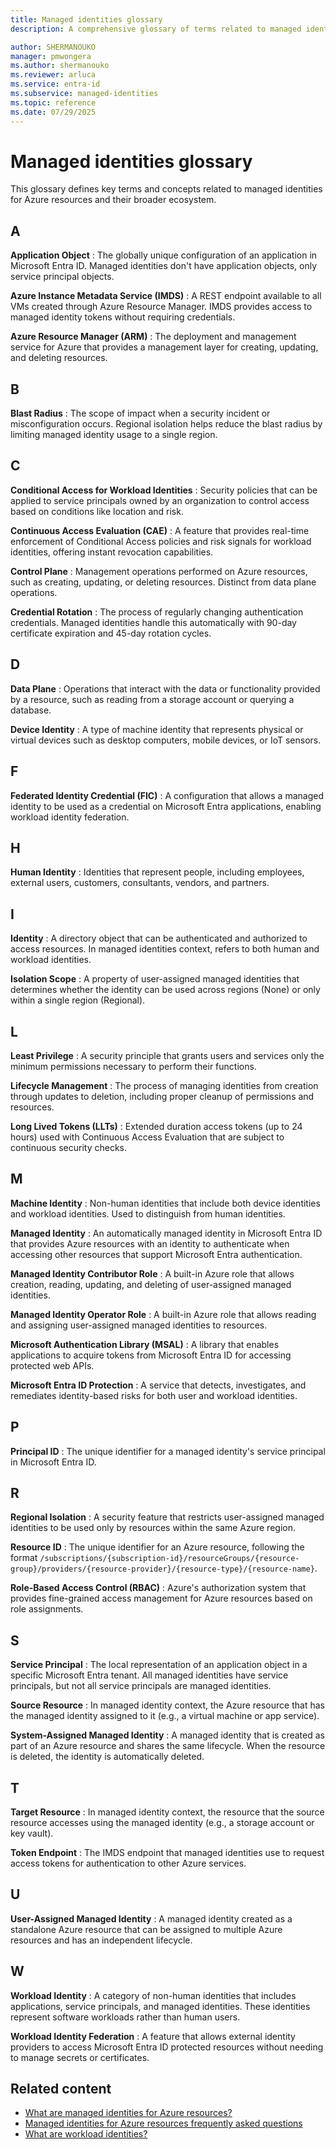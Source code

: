```yaml
---
title: Managed identities glossary
description: A comprehensive glossary of terms related to managed identities for Azure resources.

author: SHERMANOUKO
manager: pmwongera
ms.author: shermanouko
ms.reviewer: arluca
ms.service: entra-id
ms.subservice: managed-identities
ms.topic: reference
ms.date: 07/29/2025
---
```


# Managed identities glossary

This glossary defines key terms and concepts related to managed identities for Azure resources and their broader ecosystem.

## A

**Application Object**
: The globally unique configuration of an application in Microsoft Entra ID. Managed identities don't have application objects, only service principal objects.

**Azure Instance Metadata Service (IMDS)**
: A REST endpoint available to all VMs created through Azure Resource Manager. IMDS provides access to managed identity tokens without requiring credentials.

**Azure Resource Manager (ARM)**
: The deployment and management service for Azure that provides a management layer for creating, updating, and deleting resources.

## B

**Blast Radius**
: The scope of impact when a security incident or misconfiguration occurs. Regional isolation helps reduce the blast radius by limiting managed identity usage to a single region.

## C

**Conditional Access for Workload Identities**
: Security policies that can be applied to service principals owned by an organization to control access based on conditions like location and risk.

**Continuous Access Evaluation (CAE)**
: A feature that provides real-time enforcement of Conditional Access policies and risk signals for workload identities, offering instant revocation capabilities.

**Control Plane**
: Management operations performed on Azure resources, such as creating, updating, or deleting resources. Distinct from data plane operations.

**Credential Rotation**
: The process of regularly changing authentication credentials. Managed identities handle this automatically with 90-day certificate expiration and 45-day rotation cycles.

## D

**Data Plane**
: Operations that interact with the data or functionality provided by a resource, such as reading from a storage account or querying a database.

**Device Identity**
: A type of machine identity that represents physical or virtual devices such as desktop computers, mobile devices, or IoT sensors.

## F

**Federated Identity Credential (FIC)**
: A configuration that allows a managed identity to be used as a credential on Microsoft Entra applications, enabling workload identity federation.

## H

**Human Identity**
: Identities that represent people, including employees, external users, customers, consultants, vendors, and partners.

## I

**Identity**
: A directory object that can be authenticated and authorized to access resources. In managed identities context, refers to both human and workload identities.

**Isolation Scope**
: A property of user-assigned managed identities that determines whether the identity can be used across regions (None) or only within a single region (Regional).

## L

**Least Privilege**
: A security principle that grants users and services only the minimum permissions necessary to perform their functions.

**Lifecycle Management**
: The process of managing identities from creation through updates to deletion, including proper cleanup of permissions and resources.

**Long Lived Tokens (LLTs)**
: Extended duration access tokens (up to 24 hours) used with Continuous Access Evaluation that are subject to continuous security checks.

## M

**Machine Identity**
: Non-human identities that include both device identities and workload identities. Used to distinguish from human identities.

**Managed Identity**
: An automatically managed identity in Microsoft Entra ID that provides Azure resources with an identity to authenticate when accessing other resources that support Microsoft Entra authentication.

**Managed Identity Contributor Role**
: A built-in Azure role that allows creation, reading, updating, and deleting of user-assigned managed identities.

**Managed Identity Operator Role**
: A built-in Azure role that allows reading and assigning user-assigned managed identities to resources.

**Microsoft Authentication Library (MSAL)**
: A library that enables applications to acquire tokens from Microsoft Entra ID for accessing protected web APIs.

**Microsoft Entra ID Protection**
: A service that detects, investigates, and remediates identity-based risks for both user and workload identities.

## P

**Principal ID**
: The unique identifier for a managed identity's service principal in Microsoft Entra ID.

## R

**Regional Isolation**
: A security feature that restricts user-assigned managed identities to be used only by resources within the same Azure region.

**Resource ID**
: The unique identifier for an Azure resource, following the format `/subscriptions/{subscription-id}/resourceGroups/{resource-group}/providers/{resource-provider}/{resource-type}/{resource-name}`.

**Role-Based Access Control (RBAC)**
: Azure's authorization system that provides fine-grained access management for Azure resources based on role assignments.

## S

**Service Principal**
: The local representation of an application object in a specific Microsoft Entra tenant. All managed identities have service principals, but not all service principals are managed identities.

**Source Resource**
: In managed identity context, the Azure resource that has the managed identity assigned to it (e.g., a virtual machine or app service).

**System-Assigned Managed Identity**
: A managed identity that is created as part of an Azure resource and shares the same lifecycle. When the resource is deleted, the identity is automatically deleted.

## T

**Target Resource**
: In managed identity context, the resource that the source resource accesses using the managed identity (e.g., a storage account or key vault).

**Token Endpoint**
: The IMDS endpoint that managed identities use to request access tokens for authentication to other Azure services.

## U

**User-Assigned Managed Identity**
: A managed identity created as a standalone Azure resource that can be assigned to multiple Azure resources and has an independent lifecycle.

## W

**Workload Identity**
: A category of non-human identities that includes applications, service principals, and managed identities. These identities represent software workloads rather than human users.

**Workload Identity Federation**
: A feature that allows external identity providers to access Microsoft Entra ID protected resources without needing to manage secrets or certificates.

## Related content

- [What are managed identities for Azure resources?](overview.md)
- [Managed identities for Azure resources frequently asked questions](managed-identities-faq.md)
- [What are workload identities?](../../workload-id/workload-identities-overview.md)
